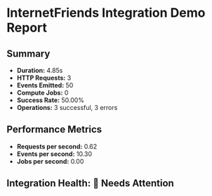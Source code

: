 
# InternetFriends Integration Demo Report

## Summary
- **Duration:** 4.85s
- **HTTP Requests:** 3
- **Events Emitted:** 50
- **Compute Jobs:** 0
- **Success Rate:** 50.00%
- **Operations:** 3 successful, 3 errors

## Performance Metrics
- **Requests per second:** 0.62
- **Events per second:** 10.30
- **Jobs per second:** 0.00

## Integration Health: 🔴 Needs Attention
